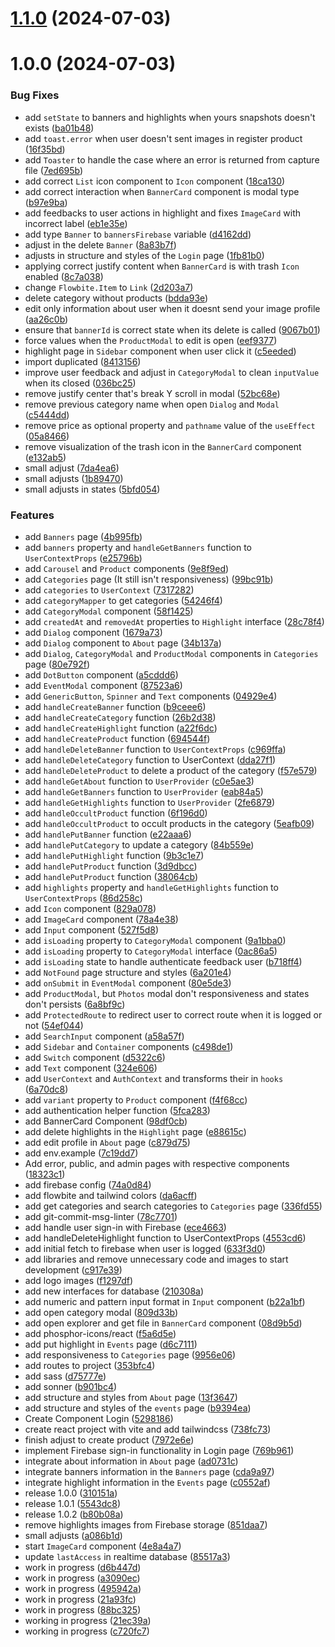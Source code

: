 # [1.1.0](https://github.com/ArtelierMaisa/artelier-maisa-admin/compare/v1.0.0...v1.1.0) (2024-07-03)

# 1.0.0 (2024-07-03)


### Bug Fixes

* add `setState` to banners and highlights when yours snapshots doesn't exists ([ba01b48](https://github.com/ArtelierMaisa/artelier-maisa-admin/commit/ba01b4800e978a76b8d43f87fe63b0e1ce90897c))
* add `toast.error` when user doesn't sent images in register product ([16f35bd](https://github.com/ArtelierMaisa/artelier-maisa-admin/commit/16f35bd06027c95e8a723673455e19700fe869d0))
* add `Toaster` to handle the case where an error is returned from capture file ([7ed695b](https://github.com/ArtelierMaisa/artelier-maisa-admin/commit/7ed695b0198b649ca21ee6914c475ee1ccd81230))
* add correct `List` icon component to `Icon` component ([18ca130](https://github.com/ArtelierMaisa/artelier-maisa-admin/commit/18ca130c56062cc90e076ead66f3983ee6673033))
* add correct interaction when `BannerCard` component is modal type ([b97e9ba](https://github.com/ArtelierMaisa/artelier-maisa-admin/commit/b97e9ba19990c67f2a6e668e1407b9ca7fa30183))
* add feedbacks to user actions in highlight and fixes `ImageCard` with incorrect label ([eb1e35e](https://github.com/ArtelierMaisa/artelier-maisa-admin/commit/eb1e35e5e1a2601a22e6981e5adb82124e61ae44))
* add type `Banner` to `bannersFirebase` variable ([d4162dd](https://github.com/ArtelierMaisa/artelier-maisa-admin/commit/d4162dd6a8ce294a6d1e80d44a447f61bb78c66d))
* adjust in the delete `Banner` ([8a83b7f](https://github.com/ArtelierMaisa/artelier-maisa-admin/commit/8a83b7f0e74b4112d0ecd15148b5e2f2cc6c8ecf))
* adjusts in structure and styles of the `Login` page ([1fb81b0](https://github.com/ArtelierMaisa/artelier-maisa-admin/commit/1fb81b08bd97e4505485a45f26255189db81088c))
* applying correct justify content when `BannerCard` is with trash `Icon` enabled ([8c7a038](https://github.com/ArtelierMaisa/artelier-maisa-admin/commit/8c7a038ff80fe4ee13a9b3aed760717dcd0111a2))
* change `Flowbite.Item` to `Link` ([2d203a7](https://github.com/ArtelierMaisa/artelier-maisa-admin/commit/2d203a72ccf22202ea1fe78953f8c5f1204ad0e1))
* delete category without products ([bdda93e](https://github.com/ArtelierMaisa/artelier-maisa-admin/commit/bdda93ea93236ed3622c6f9bf6bfca905e17d27d))
* edit only information about user when it doesnt send your image profile ([aa26c0b](https://github.com/ArtelierMaisa/artelier-maisa-admin/commit/aa26c0b00d4eafce4372fd8277807fdba8c4ce2a))
* ensure that `bannerId` is correct state when its delete is called ([9067b01](https://github.com/ArtelierMaisa/artelier-maisa-admin/commit/9067b01892062e1d9ea1dd68d46680c65d40c9a9))
* force values when the `ProductModal` to edit is open ([eef9377](https://github.com/ArtelierMaisa/artelier-maisa-admin/commit/eef9377323df8232c168243bac6ba94d737dec19))
* highlight page in `Sidebar` component when user click it ([c5eeded](https://github.com/ArtelierMaisa/artelier-maisa-admin/commit/c5eeded7ed0a0bd60f9753cb313ee82c90fa6b2e))
* import duplicated ([8413156](https://github.com/ArtelierMaisa/artelier-maisa-admin/commit/841315619b630649bacba0a6704bdf904a7c217f))
* improve user feedback and adjust in `CategoryModal` to clean `inputValue` when its closed ([036bc25](https://github.com/ArtelierMaisa/artelier-maisa-admin/commit/036bc25bf16d40906ca5fe8f3496c20ee794ce8b))
* remove justify center that's break Y scroll in modal ([52bc68e](https://github.com/ArtelierMaisa/artelier-maisa-admin/commit/52bc68ec7e003b820c07965037c4af66968b2393))
* remove previous category name when open `Dialog` and `Modal` ([c5444dd](https://github.com/ArtelierMaisa/artelier-maisa-admin/commit/c5444ddc8e4d0641e7d16f0874264810f0f95c28))
* remove price as optional property and `pathname` value of the `useEffect` ([05a8466](https://github.com/ArtelierMaisa/artelier-maisa-admin/commit/05a84660e6bbfcce96cc73fe2febec5a029ecf08))
* remove visualization of the trash icon in the `BannerCard` component ([e132ab5](https://github.com/ArtelierMaisa/artelier-maisa-admin/commit/e132ab578acd62eec9653c21afe893b7dfc32d8c))
* small adjust ([7da4ea6](https://github.com/ArtelierMaisa/artelier-maisa-admin/commit/7da4ea61a0955f032537e22ff46d77d77556d43c))
* small adjusts ([1b89470](https://github.com/ArtelierMaisa/artelier-maisa-admin/commit/1b894702e64eb65912268278eed3bd4f1631683a))
* small adjusts in states ([5bfd054](https://github.com/ArtelierMaisa/artelier-maisa-admin/commit/5bfd054cfa815ad7f4dd251a39b2ece872091e37))


### Features

* add `Banners` page ([4b995fb](https://github.com/ArtelierMaisa/artelier-maisa-admin/commit/4b995fbb0b57f1a9bcdecc7202a9b4f11cb123ce))
* add `banners` property and `handleGetBanners` function to `UserContextProps` ([e25796b](https://github.com/ArtelierMaisa/artelier-maisa-admin/commit/e25796b152a72769c20fd3051dd2e2323f85b2bc))
* add `Carousel` and `Product` components ([9e8f9ed](https://github.com/ArtelierMaisa/artelier-maisa-admin/commit/9e8f9ed060fdbf0b5bfd94b780581440a78c3b09))
* add `Categories` page (It still isn't responsiveness) ([99bc91b](https://github.com/ArtelierMaisa/artelier-maisa-admin/commit/99bc91b790cc6fa2acdbee97f750325c8f5c1b60))
* add `categories` to `UserContext` ([7317282](https://github.com/ArtelierMaisa/artelier-maisa-admin/commit/731728251dfb7a155921d3394b63d89ef3468172))
* add `categoryMapper` to get categories ([54246f4](https://github.com/ArtelierMaisa/artelier-maisa-admin/commit/54246f4baeb253fbc23c34407e8292ac728c34a2))
* add `CategoryModal` component ([58f1425](https://github.com/ArtelierMaisa/artelier-maisa-admin/commit/58f142533d77823a10d304685997375574355dde))
* add `createdAt` and `removedAt` properties to `Highlight` interface ([28c78f4](https://github.com/ArtelierMaisa/artelier-maisa-admin/commit/28c78f4d1d6bbed82a056c95fdd4f798f92f4866))
* add `Dialog` component ([1679a73](https://github.com/ArtelierMaisa/artelier-maisa-admin/commit/1679a733f23175333199d78562a767e2bf826519))
* add `Dialog` component to `About` page ([34b137a](https://github.com/ArtelierMaisa/artelier-maisa-admin/commit/34b137a5f7b1245b9feb68cb90b0fc7ca96d8bb0))
* add `Dialog`, `CategoryModal` and `ProductModal` components in `Categories` page ([80e792f](https://github.com/ArtelierMaisa/artelier-maisa-admin/commit/80e792fbb8e0effbe9eba8aefde66dfe8e429d57))
* add `DotButton` component ([a5cddd6](https://github.com/ArtelierMaisa/artelier-maisa-admin/commit/a5cddd6697cf866c6d5a74bc1bc3b674045c65b1))
* add `EventModal` component ([87523a6](https://github.com/ArtelierMaisa/artelier-maisa-admin/commit/87523a62a7167a6055c41420561c86def3e9c4c8))
* add `GenericButton`, `Spinner` and `Text` components ([04929e4](https://github.com/ArtelierMaisa/artelier-maisa-admin/commit/04929e48121ea5fa7c49adc87a1d5e05718b763b))
* add `handleCreateBanner` function ([b9ceee6](https://github.com/ArtelierMaisa/artelier-maisa-admin/commit/b9ceee639d699053a9d118694724508e60904c12))
* add `handleCreateCategory` function ([26b2d38](https://github.com/ArtelierMaisa/artelier-maisa-admin/commit/26b2d387467eefc1502ba4eede1e5ff0a11c1c6e))
* add `handleCreateHighlight` function ([a22f6dc](https://github.com/ArtelierMaisa/artelier-maisa-admin/commit/a22f6dc8983a2c634d704122cd62f7072444c075))
* add `handleCreateProduct` function ([694544f](https://github.com/ArtelierMaisa/artelier-maisa-admin/commit/694544fa093af7a7bf3d283e284ff75e351cddc5))
* add `handleDeleteBanner` function to `UserContextProps` ([c969ffa](https://github.com/ArtelierMaisa/artelier-maisa-admin/commit/c969ffa5566f47f1a3c4311ff4251fb40af4b990))
* add `handleDeleteCategory` function to UserContext ([dda27f1](https://github.com/ArtelierMaisa/artelier-maisa-admin/commit/dda27f10541c07cf776e8b28a0eb0539972952da))
* add `handleDeleteProduct` to delete a product of the category ([f57e579](https://github.com/ArtelierMaisa/artelier-maisa-admin/commit/f57e57947f07ed053451fb64140f1b3a8b9d65e5))
* add `handleGetAbout` function to `UserProvider` ([c0e5ae3](https://github.com/ArtelierMaisa/artelier-maisa-admin/commit/c0e5ae3e03e3cca658fa8467ab20f0e9c4664712))
* add `handleGetBanners` function to `UserProvider` ([eab84a5](https://github.com/ArtelierMaisa/artelier-maisa-admin/commit/eab84a5023e61e4cbcca340657268b88e657e980))
* add `handleGetHighlights` function to `UserProvider` ([2fe6879](https://github.com/ArtelierMaisa/artelier-maisa-admin/commit/2fe6879be65cb4ef0fc6cffb0d77f53cfc378c41))
* add `handleOccultProduct` function ([6f196d0](https://github.com/ArtelierMaisa/artelier-maisa-admin/commit/6f196d0f901912779e62776b89b152f5677bb427))
* add `handleOccultProduct` to occult products in the category ([5eafb09](https://github.com/ArtelierMaisa/artelier-maisa-admin/commit/5eafb0976f9cdb3e40b1466288d50f2959029480))
* add `handlePutBanner` function ([e22aaa6](https://github.com/ArtelierMaisa/artelier-maisa-admin/commit/e22aaa63cce72a1999dac59ebb8865416e495b4b))
* add `handlePutCategory` to update a category ([84b559e](https://github.com/ArtelierMaisa/artelier-maisa-admin/commit/84b559e70090ddceeb6b5de5b1f2b1c9bea55394))
* add `handlePutHighlight` function ([9b3c1e7](https://github.com/ArtelierMaisa/artelier-maisa-admin/commit/9b3c1e77752f9289bb91fd6347ec421870d41d39))
* add `handlePutProduct` function ([3d9dbcc](https://github.com/ArtelierMaisa/artelier-maisa-admin/commit/3d9dbccf5f8b9b5de0dab23c775b29f3a689adc2))
* add `handlePutProduct` function ([38064cb](https://github.com/ArtelierMaisa/artelier-maisa-admin/commit/38064cbd3d0d53de4e4c49da9139bf9c753582b0))
* add `highlights` property and `handleGetHighlights` function to `UserContextProps` ([86d258c](https://github.com/ArtelierMaisa/artelier-maisa-admin/commit/86d258cb36da059b2ab725aac95a7f19ff19eaa3))
* add `Icon` component ([829a078](https://github.com/ArtelierMaisa/artelier-maisa-admin/commit/829a0786b0c607e8ad9953582d40cfa46215aeff))
* add `ImageCard` component ([78a4e38](https://github.com/ArtelierMaisa/artelier-maisa-admin/commit/78a4e3852ecaaf51abfb4e44cfc1357e56764afa))
* add `Input` component ([527f5d8](https://github.com/ArtelierMaisa/artelier-maisa-admin/commit/527f5d85bcbafe0257050cb46741f0fbd6dee39e))
* add `isLoading` property to `CategoryModal` component ([9a1bba0](https://github.com/ArtelierMaisa/artelier-maisa-admin/commit/9a1bba09b66401e9816349db43049421912f13ca))
* add `isLoading` property to `CategoryModal` interface ([0ac86a5](https://github.com/ArtelierMaisa/artelier-maisa-admin/commit/0ac86a5554551b5bff09a0dd91dfa19c46cf0d3e))
* add `isLoading` state to handle authenticate feedback user ([b718ff4](https://github.com/ArtelierMaisa/artelier-maisa-admin/commit/b718ff4bd507ce52b7979e3f4af694771e66a769))
* add `NotFound` page structure and styles ([6a201e4](https://github.com/ArtelierMaisa/artelier-maisa-admin/commit/6a201e4fb1584083aa6d7b21d09df41c9b066758))
* add `onSubmit` in `EventModal` component ([80e5de3](https://github.com/ArtelierMaisa/artelier-maisa-admin/commit/80e5de3ba70667f619a3138deedb70ce72ce2800))
* add `ProductModal`, but `Photos` modal don't responsiveness and states don't persists ([6a8bf9c](https://github.com/ArtelierMaisa/artelier-maisa-admin/commit/6a8bf9cfa01fc32ecfe6e92dda788dd3f10be2af))
* add `ProtectedRoute` to redirect user to correct route when it is logged or not ([54ef044](https://github.com/ArtelierMaisa/artelier-maisa-admin/commit/54ef044b53ff813f5c756b0eca4ad529e35a3d7d))
* add `SearchInput` component ([a58a57f](https://github.com/ArtelierMaisa/artelier-maisa-admin/commit/a58a57f7e78a894763794cfd707bb8c9b876e19b))
* add `Sidebar` and `Container` components ([c498de1](https://github.com/ArtelierMaisa/artelier-maisa-admin/commit/c498de10e6e433dadaddda795d121869a796aeb2))
* add `Switch` component ([d5322c6](https://github.com/ArtelierMaisa/artelier-maisa-admin/commit/d5322c6b72974f74afd954fac437e038227738a0))
* add `Text` component ([324e606](https://github.com/ArtelierMaisa/artelier-maisa-admin/commit/324e6063399a102a9de7b171b1e008d44f7caf49))
* add `UserContext` and `AuthContext` and transforms their in `hooks` ([6a70dc8](https://github.com/ArtelierMaisa/artelier-maisa-admin/commit/6a70dc8b1eeaaec37bf941f8976138c40e2b15bf))
* add `variant` property to `Product` component ([f4f68cc](https://github.com/ArtelierMaisa/artelier-maisa-admin/commit/f4f68cc97f6a4dc460eb691e8c51aab69904fff6))
* add authentication helper function ([5fca283](https://github.com/ArtelierMaisa/artelier-maisa-admin/commit/5fca283a9791f5e4586a6d6dbff3f264b0be8a33))
* add BannerCard Component ([98df0cb](https://github.com/ArtelierMaisa/artelier-maisa-admin/commit/98df0cb23f9ab27688dd555f048084b703406d12))
* add delete highlights in the `Highlight` page ([e88615c](https://github.com/ArtelierMaisa/artelier-maisa-admin/commit/e88615cfe4cde6dbd7c84b1efb229c3e60ce76c6))
* add edit profile in `About` page ([c879d75](https://github.com/ArtelierMaisa/artelier-maisa-admin/commit/c879d75758fae92fe9b31c603577e9e63062fda5))
* add env.example ([7c19dd7](https://github.com/ArtelierMaisa/artelier-maisa-admin/commit/7c19dd70dca1c2dfa162b90d5f2d9e5c907fd816))
* Add error, public, and admin pages with respective components ([18323c1](https://github.com/ArtelierMaisa/artelier-maisa-admin/commit/18323c1e50bb24379c1e543f8f694828db6bbfb8))
* add firebase config ([74a0d84](https://github.com/ArtelierMaisa/artelier-maisa-admin/commit/74a0d84b3b01b33425981c12ef1e90683f8cfe3c))
* add flowbite and tailwind colors ([da6acff](https://github.com/ArtelierMaisa/artelier-maisa-admin/commit/da6acff3cd1ffd5d0e859eb30555f383a7a8935c))
* add get categories and search categories to `Categories` page ([336fd55](https://github.com/ArtelierMaisa/artelier-maisa-admin/commit/336fd557ea1a22c2d0469a1474f6fca3e1e3f85e))
* add git-commit-msg-linter ([78c7701](https://github.com/ArtelierMaisa/artelier-maisa-admin/commit/78c770128d0111f3f04e8eb01d70823132d6d9a3))
* add handle user sign-in with Firebase ([ece4663](https://github.com/ArtelierMaisa/artelier-maisa-admin/commit/ece466318428b37d2c85eac33c325b965ad64c7c))
* add handleDeleteHighlight function to UserContextProps ([4553cd6](https://github.com/ArtelierMaisa/artelier-maisa-admin/commit/4553cd6b6e8b4236c9b453d3c48bfd303503bb24))
* add initial fetch to firebase when user is logged ([633f3d0](https://github.com/ArtelierMaisa/artelier-maisa-admin/commit/633f3d02435c0e395692fd9e509d35c57d72bfb0))
* add libraries and remove unnecessary code and images to start development ([c917e39](https://github.com/ArtelierMaisa/artelier-maisa-admin/commit/c917e3903ca62585975971a53e1af657ea38da44))
* add logo images ([f1297df](https://github.com/ArtelierMaisa/artelier-maisa-admin/commit/f1297dfb56777bf60625e1be0be830085d5adfb3))
* add new interfaces for database ([210308a](https://github.com/ArtelierMaisa/artelier-maisa-admin/commit/210308a973dc0a16f62b9b0a8e0e0d7cc7597bc2))
* add numeric and pattern input format in `Input` component ([b22a1bf](https://github.com/ArtelierMaisa/artelier-maisa-admin/commit/b22a1bfd198659399291345adc33f91e5cce0e4f))
* add open category modal ([809d33b](https://github.com/ArtelierMaisa/artelier-maisa-admin/commit/809d33bc711101d6e374ed66f050c59083b5dc3e))
* add open explorer and get file in `BannerCard` component ([08d9b5d](https://github.com/ArtelierMaisa/artelier-maisa-admin/commit/08d9b5d1b409018f3c302ab05b05528a4224cf79))
* add phosphor-icons/react ([f5a6d5e](https://github.com/ArtelierMaisa/artelier-maisa-admin/commit/f5a6d5e7bc0a05d8ce732c018c76d62a120f3c3f))
* add put highlight in `Events` page ([d6c7111](https://github.com/ArtelierMaisa/artelier-maisa-admin/commit/d6c7111cadf044ace7b3829446ef3061be7d7a9d))
* add responsiveness to `Categories` page ([9956e06](https://github.com/ArtelierMaisa/artelier-maisa-admin/commit/9956e06ee56c110108b07fcd48f18fd2996af7c5))
* add routes to project ([353bfc4](https://github.com/ArtelierMaisa/artelier-maisa-admin/commit/353bfc43bd481a79345a96ae0b4746749f84a3bd))
* add sass ([d75777e](https://github.com/ArtelierMaisa/artelier-maisa-admin/commit/d75777e848e1c00746d8047b9580e425843dfbf3))
* add sonner ([b901bc4](https://github.com/ArtelierMaisa/artelier-maisa-admin/commit/b901bc407102e45b11069104907e39ab72c9076f))
* add structure and styles from `About` page ([13f3647](https://github.com/ArtelierMaisa/artelier-maisa-admin/commit/13f3647a572dfb60198c4f7104406174799d87a1))
* add structure and styles of the `events` page ([b9394ea](https://github.com/ArtelierMaisa/artelier-maisa-admin/commit/b9394eafb08734562304d54cb8f43e988282a787))
* Create Component Login ([5298186](https://github.com/ArtelierMaisa/artelier-maisa-admin/commit/52981869d8d93dad8dc00764f070fba557273d7f))
* create react project with vite and add tailwindcss ([738fc73](https://github.com/ArtelierMaisa/artelier-maisa-admin/commit/738fc7389b71ae729ab61c7e7e6d700afbe1fd67))
* finish adjust to create product ([7972e6e](https://github.com/ArtelierMaisa/artelier-maisa-admin/commit/7972e6e47e29b7a4fe4f9a2b524ee7d5af7e4339))
* implement Firebase sign-in functionality in Login page ([769b961](https://github.com/ArtelierMaisa/artelier-maisa-admin/commit/769b961d77bab5e24a489726b77013b4d9c27225))
* integrate about information in `About` page ([ad0731c](https://github.com/ArtelierMaisa/artelier-maisa-admin/commit/ad0731c95b3b078a23d48af0c27384e16bbac4e7))
* integrate banners information in the `Banners` page ([cda9a97](https://github.com/ArtelierMaisa/artelier-maisa-admin/commit/cda9a9727314ba71fe0d9cc6dbb2b5f9aa0dcd6e))
* integrate highlight information in the `Events` page ([c0552af](https://github.com/ArtelierMaisa/artelier-maisa-admin/commit/c0552af1b8959d6d1342285ecabf591ad01627b6))
* release 1.0.0 ([310151a](https://github.com/ArtelierMaisa/artelier-maisa-admin/commit/310151a0c512ea7dd7545bf04ee50f24ac97ae46))
* release 1.0.1 ([5543dc8](https://github.com/ArtelierMaisa/artelier-maisa-admin/commit/5543dc8cde44eae119c93f8cae8f4f205ac85dab))
* release 1.0.2 ([b80b08a](https://github.com/ArtelierMaisa/artelier-maisa-admin/commit/b80b08aca7862c2b4887c205cf8f6e75053da19b))
* remove highlights images from Firebase storage ([851daa7](https://github.com/ArtelierMaisa/artelier-maisa-admin/commit/851daa70d8c608118324120d5b74549252300ffb))
* small adjusts ([a086b1d](https://github.com/ArtelierMaisa/artelier-maisa-admin/commit/a086b1d695ac92d90ce1fddc4cbffbc8ec841786))
* start `ImageCard` component ([4e8a4a7](https://github.com/ArtelierMaisa/artelier-maisa-admin/commit/4e8a4a7e54441192aa7966eb6de7243b2d0b93a9))
* update `lastAccess` in realtime database ([85517a3](https://github.com/ArtelierMaisa/artelier-maisa-admin/commit/85517a3e5c143651af73519172bde7cf01bdc221))
* work in progress ([d6b447d](https://github.com/ArtelierMaisa/artelier-maisa-admin/commit/d6b447dc4e91a98a9aae890342c4b03b135e99dd))
* work in progress ([a3090ec](https://github.com/ArtelierMaisa/artelier-maisa-admin/commit/a3090ece590c289bc50119460fdc4aa5b9c03212))
* work in progress ([495942a](https://github.com/ArtelierMaisa/artelier-maisa-admin/commit/495942a5779b835daf47ffc3124d2b76b173282b))
* work in progress ([21a93fc](https://github.com/ArtelierMaisa/artelier-maisa-admin/commit/21a93fc0e5d18789499ab16d0af7734aa7c2bfc6))
* work in progress ([88bc325](https://github.com/ArtelierMaisa/artelier-maisa-admin/commit/88bc325f9d1357343a0000985ad35c6f21b5be65))
* working in progress ([21ec39a](https://github.com/ArtelierMaisa/artelier-maisa-admin/commit/21ec39a1f558de05af96150613f94bb46dddef93))
* working in progress ([c720fc7](https://github.com/ArtelierMaisa/artelier-maisa-admin/commit/c720fc7c6b60e4bbba5cad672de49067f15b9a7a))
